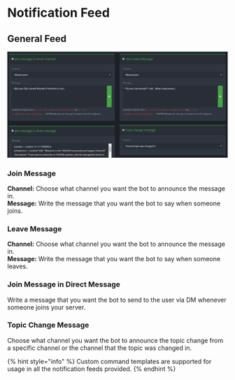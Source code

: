 # Notification Feed

## General Feed

![Make sure to enable the feeds you want to use!](../.gitbook/assets/Notification.PNG)

### Join Message

**Channel:** Choose what channel you want the bot to announce the message in.\
**Message:** Write the message that you want the bot to say when someone joins.&#x20;

### Leave Message

**Channel:** Choose what channel you want the bot to announce the message in.\
**Message:** Write the message that you want the bot to say when someone leaves.&#x20;

### Join Message in Direct Message

Write a message that you want the bot to send to the user via DM whenever someone joins your server.

### Topic Change Message

Choose what channel you want the bot to announce the topic change from a specific channel or the channel that the topic was changed in.&#x20;

{% hint style="info" %}
Custom command templates are supported for usage in all the notification feeds provided.
{% endhint %}



